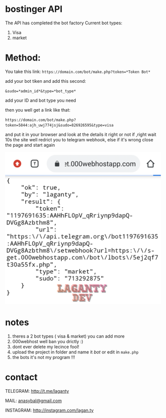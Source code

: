 # bostinger API
The API has completed the bot factory Current
 bot types:
 1. Visa
 2. market

 # Method:
 You take this link: 
`https://domain.com/bot/make.php?token=*Token Bot*`

add your bot tiken and add this second:

`&sudo=*admin_id*&type=*bot_type*`

add your ID and bot type you need

then you well get a link like that:

`https://domain.com/bot/make.php?token=5844:ajh_uwj774jsj&sudo=826926595&type=visa`

and put it in your browser and look at the details it right or not if ,right wait 10s the site well redrict you to telegram webhook,
 else if it's wrong close the page and start again

<img src="1s.png"></img>

# notes
1. theres a 2 bot types ( visa & market) you can add more
2. 000webhost well ban you drictly :)
3. dont ever delete my lecince fool!
4. upload the project in folder and name it *bot* or edit in `make.php`
5. the bots it's not my program !!!

# contact 
TELEGRAM: http://t.me/laganty

MAIL: anasybal@gmail.com

INSTAGRAM: http://instagram.com/lagan.ty




